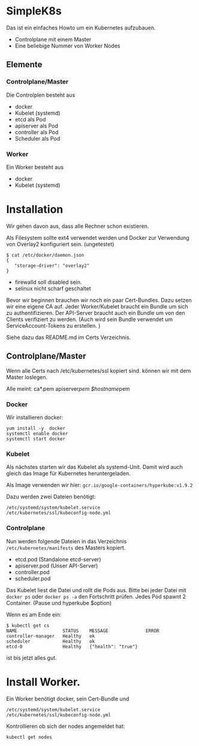 # SimpleK8s

Das ist ein einfaches Howto um ein Kubernetes aufzubauen.

* Controlplane mit einem Master
* Eine beliebige Nummer von Worker Nodes


## Elemente

### Controlplane/Master

Die Controlplen besteht aus

* docker
* Kubelet (systemd)
* etcd als Pod
* apiserver als Pod
* controller als Pod
* Scheduler als Pod

### Worker

Ein Worker besteht aus

* docker
* Kubelet (systemd)



# Installation

Wir gehen davon aus, dass alle Rechner schon existieren.

Als Filesystem sollte ext4 verwendet werden und Docker zur Verwendung von Overlay2 konfiguriert sein. (ungetestet)

~~~
$ cat /etc/docker/daemon.json 
{
   "storage-driver": "overlay2"
}
~~~


* firewalld soll disabled sein.
* selinux nicht scharf geschaltet


Bevor wir beginnen brauchen wir noch ein paar Cert-Bundles.
Dazu setzen wir eine eigene CA auf.
Jeder Worker/Kubelet braucht ein Bundle um sich zu authentifizieren.
Der API-Server braucht auch ein Bundle um von den Clients verifiziert zu werden.
(Auch wird sein Bundle verwendet um ServiceAccount-Tokens zu erstellen. )

Siehe dazu das README.md im Certs Verzeichnis.

## Controlplane/Master

Wenn alle Certs nach /etc/kubernetes/ssl kopiert sind. können wir mit dem Master loslegen.

Alle meint:
ca*.pem
apiserver*pem
$hostname*pem

### Docker

Wir installieren docker:

~~~
yum install -y  docker
systemctl enable docker
systemctl start docker
~~~

### Kubelet

Als nächstes starten wir das Kubelet als systemd-Unit. 
Damit wird auch gleich das Image für Kubernetes heruntergeladen.

Als Image verwenden wir hier: `gcr.io/google-containers/hyperkube:v1.9.2`

Dazu werden zwei Dateien benötigt:

~~~
/etc/systemd/system/kubelet.service
/etc/kubernetes/ssl/kubeconfig-node.yml
~~~

### Controlplane


Nun werden folgende Dateien in das Verzeichnis `/etc/kubernetes/manifests` des Masters kopiert.

* etcd.pod            (Standalone etcd-server)
* apiserver.pod       (Unser API-Server)
* controller.pod
* scheduler.pod

Das Kubelet liest die Datei und rollt die Pods aus. Bitte bei jeder Datei mit `docker ps` oder `docker ps -a` den Fortschritt prüfen.
Jedes Pod spawnt 2 Container. (Pause und hyperkube $option) 

Wenn es am Ende ein:

~~~
$ kubectl get cs
NAME                 STATUS    MESSAGE              ERROR
controller-manager   Healthy   ok                   
scheduler            Healthy   ok                   
etcd-0               Healthy   {"health": "true"}   
~~~

ist bis jetzt alles gut.


# Install Worker.

Ein Worker benötigt docker,  sein Cert-Bundle und

~~~
/etc/systemd/system/kubelet.service
/etc/kubernetes/ssl/kubeconfig-node.yml
~~~


Kontrollieren ob sich der nodes angemeldet hat:

~~~
kubectl get nodes
~~~
